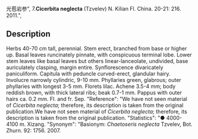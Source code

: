 光苞岩参",
7.**Cicerbita neglecta** (Tzvelev) N. Kilian Fl. China. 20-21: 216. 2011.",

## Description
Herbs 40-70 cm tall, perennial. Stem erect, branched from base or higher up. Basal leaves runcinately pinnate, with conspicuous terminal lobe. Lower stem leaves like basal leaves but others linear-lanceolate, undivided, base auriculately clasping, margin entire. Synflorescence divaricately paniculiform. Capitula with peduncle curved-erect, glandular hairy. Involucre narrowly cylindric, 9-10 mm. Phyllaries green, glabrous; outer phyllaries with longest 3-5 mm. Florets lilac. Achene 3.5-4 mm; body reddish brown, with thick lateral ribs; beak 0.7-1 mm. Pappus with outer hairs ca. 0.2 mm. Fl. and fr. Sep.
  "Reference": "We have not seen material of *Cicerbita neglecta*; therefore, its description is taken from the original publication.We have not seen material of *Cicerbita neglecta*; therefore, its description is taken from the original publication.
  "Statistics": "● 4000-4100 m. Xizang.
  "Synonym": "Basionym: *Chaetoseris neglecta* Tzvelev, Bot. Zhurn. 92: 1756. 2007.
